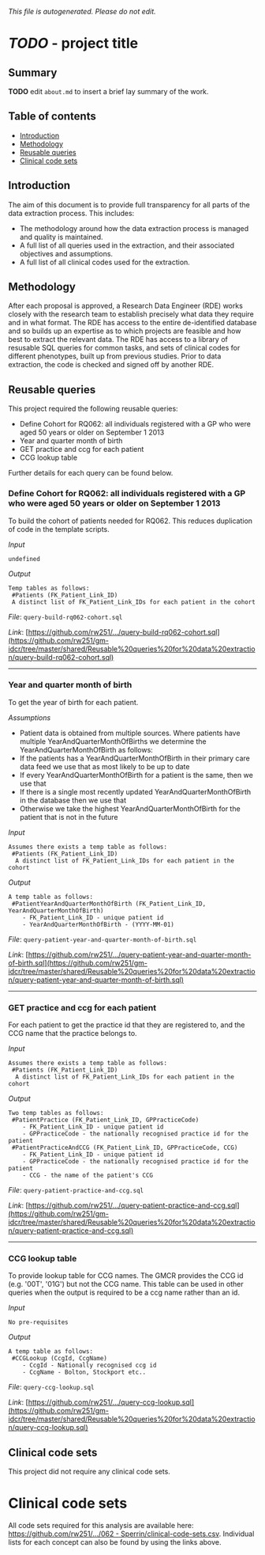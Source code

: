 _This file is autogenerated. Please do not edit._

# _TODO_ - project title

## Summary

**TODO** edit `about.md` to insert a brief lay summary of the work.

## Table of contents

- [Introduction](#introduction)
- [Methodology](#methodology)
- [Reusable queries](#reusable-queries)
- [Clinical code sets](#clinical-code-sets)

## Introduction

The aim of this document is to provide full transparency for all parts of the data extraction process.
This includes:

- The methodology around how the data extraction process is managed and quality is maintained.
- A full list of all queries used in the extraction, and their associated objectives and assumptions.
- A full list of all clinical codes used for the extraction.

## Methodology

After each proposal is approved, a Research Data Engineer (RDE) works closely with the research team to establish precisely what data they require and in what format.
The RDE has access to the entire de-identified database and so builds up an expertise as to which projects are feasible and how best to extract the relevant data.
The RDE has access to a library of resusable SQL queries for common tasks, and sets of clinical codes for different phenotypes, built up from previous studies.
Prior to data extraction, the code is checked and signed off by another RDE.

## Reusable queries
  
This project required the following reusable queries:

- Define Cohort for RQ062: all individuals registered with a GP who were aged 50 years or older on September 1 2013
- Year and quarter month of birth
- GET practice and ccg for each patient
- CCG lookup table

Further details for each query can be found below.

### Define Cohort for RQ062: all individuals registered with a GP who were aged 50 years or older on September 1 2013
To build the cohort of patients needed for RQ062. This reduces duplication of code in the template scripts.

_Input_
```
undefined
```

_Output_
```
Temp tables as follows:
 #Patients (FK_Patient_Link_ID)
 A distinct list of FK_Patient_Link_IDs for each patient in the cohort
```
_File_: `query-build-rq062-cohort.sql`

_Link_: [https://github.com/rw251/.../query-build-rq062-cohort.sql](https://github.com/rw251/gm-idcr/tree/master/shared/Reusable%20queries%20for%20data%20extraction/query-build-rq062-cohort.sql)

---
### Year and quarter month of birth
To get the year of birth for each patient.

_Assumptions_

- Patient data is obtained from multiple sources. Where patients have multiple YearAndQuarterMonthOfBirths we determine the YearAndQuarterMonthOfBirth as follows:
- If the patients has a YearAndQuarterMonthOfBirth in their primary care data feed we use that as most likely to be up to date
- If every YearAndQuarterMonthOfBirth for a patient is the same, then we use that
- If there is a single most recently updated YearAndQuarterMonthOfBirth in the database then we use that
- Otherwise we take the highest YearAndQuarterMonthOfBirth for the patient that is not in the future

_Input_
```
Assumes there exists a temp table as follows:
 #Patients (FK_Patient_Link_ID)
  A distinct list of FK_Patient_Link_IDs for each patient in the cohort
```

_Output_
```
A temp table as follows:
 #PatientYearAndQuarterMonthOfBirth (FK_Patient_Link_ID, YearAndQuarterMonthOfBirth)
 	- FK_Patient_Link_ID - unique patient id
	- YearAndQuarterMonthOfBirth - (YYYY-MM-01)
```
_File_: `query-patient-year-and-quarter-month-of-birth.sql`

_Link_: [https://github.com/rw251/.../query-patient-year-and-quarter-month-of-birth.sql](https://github.com/rw251/gm-idcr/tree/master/shared/Reusable%20queries%20for%20data%20extraction/query-patient-year-and-quarter-month-of-birth.sql)

---
### GET practice and ccg for each patient
For each patient to get the practice id that they are registered to, and the CCG name that the practice belongs to.

_Input_
```
Assumes there exists a temp table as follows:
 #Patients (FK_Patient_Link_ID)
  A distinct list of FK_Patient_Link_IDs for each patient in the cohort
```

_Output_
```
Two temp tables as follows:
 #PatientPractice (FK_Patient_Link_ID, GPPracticeCode)
	- FK_Patient_Link_ID - unique patient id
	- GPPracticeCode - the nationally recognised practice id for the patient
 #PatientPracticeAndCCG (FK_Patient_Link_ID, GPPracticeCode, CCG)
	- FK_Patient_Link_ID - unique patient id
	- GPPracticeCode - the nationally recognised practice id for the patient
	- CCG - the name of the patient's CCG
```
_File_: `query-patient-practice-and-ccg.sql`

_Link_: [https://github.com/rw251/.../query-patient-practice-and-ccg.sql](https://github.com/rw251/gm-idcr/tree/master/shared/Reusable%20queries%20for%20data%20extraction/query-patient-practice-and-ccg.sql)

---
### CCG lookup table
To provide lookup table for CCG names. The GMCR provides the CCG id (e.g. '00T', '01G') but not the CCG name. This table can be used in other queries when the output is required to be a ccg name rather than an id.

_Input_
```
No pre-requisites
```

_Output_
```
A temp table as follows:
 #CCGLookup (CcgId, CcgName)
 	- CcgId - Nationally recognised ccg id
	- CcgName - Bolton, Stockport etc..
```
_File_: `query-ccg-lookup.sql`

_Link_: [https://github.com/rw251/.../query-ccg-lookup.sql](https://github.com/rw251/gm-idcr/tree/master/shared/Reusable%20queries%20for%20data%20extraction/query-ccg-lookup.sql)
## Clinical code sets

This project did not require any clinical code sets.
# Clinical code sets

All code sets required for this analysis are available here: [https://github.com/rw251/.../062 - Sperrin/clinical-code-sets.csv](https://github.com/rw251/gm-idcr/tree/master/projects/062%20-%20Sperrin/clinical-code-sets.csv). Individual lists for each concept can also be found by using the links above.